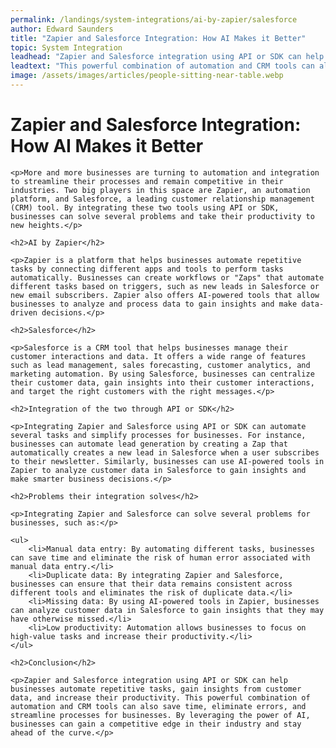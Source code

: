 ```yaml
---
permalink: /landings/system-integrations/ai-by-zapier/salesforce
author: Edward Saunders
title: "Zapier and Salesforce Integration: How AI Makes it Better"
topic: System Integration
leadhead: "Zapier and Salesforce integration using API or SDK can help businesses automate repetitive tasks, gain insights from customer data, and increase their productivity"
leadtext: "This powerful combination of automation and CRM tools can also save time, eliminate errors, and streamline processes for businesses. By leveraging the power of AI, businesses can gain a competitive edge in their industry and stay ahead of the curve."
image: /assets/images/articles/people-sitting-near-table.webp
---
```

<div class="arttext">
	<h1>Zapier and Salesforce Integration: How AI Makes it Better</h1>

	<p>More and more businesses are turning to automation and integration to streamline their processes and remain competitive in their industries. Two big players in this space are Zapier, an automation platform, and Salesforce, a leading customer relationship management (CRM) tool. By integrating these two tools using API or SDK, businesses can solve several problems and take their productivity to new heights.</p>

	<h2>AI by Zapier</h2>

	<p>Zapier is a platform that helps businesses automate repetitive tasks by connecting different apps and tools to perform tasks automatically. Businesses can create workflows or "Zaps" that automate different tasks based on triggers, such as new leads in Salesforce or new email subscribers. Zapier also offers AI-powered tools that allow businesses to analyze and process data to gain insights and make data-driven decisions.</p>

	<h2>Salesforce</h2>

	<p>Salesforce is a CRM tool that helps businesses manage their customer interactions and data. It offers a wide range of features such as lead management, sales forecasting, customer analytics, and marketing automation. By using Salesforce, businesses can centralize their customer data, gain insights into their customer interactions, and target the right customers with the right messages.</p>

	<h2>Integration of the two through API or SDK</h2>

	<p>Integrating Zapier and Salesforce using API or SDK can automate several tasks and simplify processes for businesses. For instance, businesses can automate lead generation by creating a Zap that automatically creates a new lead in Salesforce when a user subscribes to their newsletter. Similarly, businesses can use AI-powered tools in Zapier to analyze customer data in Salesforce to gain insights and make smarter business decisions.</p>

	<h2>Problems their integration solves</h2>

	<p>Integrating Zapier and Salesforce can solve several problems for businesses, such as:</p>

	<ul>
		<li>Manual data entry: By automating different tasks, businesses can save time and eliminate the risk of human error associated with manual data entry.</li>
		<li>Duplicate data: By integrating Zapier and Salesforce, businesses can ensure that their data remains consistent across different tools and eliminates the risk of duplicate data.</li>
		<li>Missing data: By using AI-powered tools in Zapier, businesses can analyze customer data in Salesforce to gain insights that they may have otherwise missed.</li>
		<li>Low productivity: Automation allows businesses to focus on high-value tasks and increase their productivity.</li>
	</ul>

	<h2>Conclusion</h2>

	<p>Zapier and Salesforce integration using API or SDK can help businesses automate repetitive tasks, gain insights from customer data, and increase their productivity. This powerful combination of automation and CRM tools can also save time, eliminate errors, and streamline processes for businesses. By leveraging the power of AI, businesses can gain a competitive edge in their industry and stay ahead of the curve.</p>

</div>